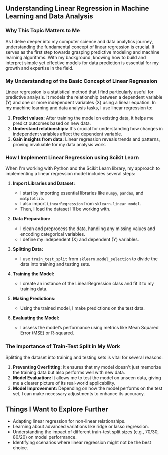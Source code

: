 ## Understanding Linear Regression in Machine Learning and Data Analysis

### Why This Topic Matters to Me
As I delve deeper into my computer science and data analytics journey, understanding the fundamental concept of linear regression is crucial. It serves as the first step towards grasping predictive modeling and machine learning algorithms. With my background, knowing how to build and interpret simple yet effective models for data prediction is essential for my growth and expertise in the field.

### My Understanding of the Basic Concept of Linear Regression
Linear regression is a statistical method that I find particularly useful for predictive analysis. It models the relationship between a dependent variable (Y) and one or more independent variables (X) using a linear equation. In my machine learning and data analysis tasks, I use linear regression to:

1. **Predict values:** After training the model on existing data, it helps me predict outcomes based on new data.
2. **Understand relationships:** It's crucial for understanding how changes in independent variables affect the dependent variable.
3. **Gain insights from data:** Linear regression reveals trends and patterns, proving invaluable for my data analysis work.

### How I Implement Linear Regression using Scikit Learn
When I'm working with Python and the Scikit Learn library, my approach to implementing a linear regression model includes several steps:

1. **Import Libraries and Dataset:**
   - I start by importing essential libraries like `numpy`, `pandas`, and `matplotlib`.
   - I also import `LinearRegression` from `sklearn.linear_model`.
   - Then, I load the dataset I'll be working with.

2. **Data Preparation:**
   - I clean and preprocess the data, handling any missing values and encoding categorical variables.
   - I define my independent (X) and dependent (Y) variables.

3. **Splitting Data:**
   - I use `train_test_split` from `sklearn.model_selection` to divide the data into training and testing sets.

4. **Training the Model:**
   - I create an instance of the LinearRegression class and fit it to my training data.

5. **Making Predictions:**
   - Using the trained model, I make predictions on the test data.

6. **Evaluating the Model:**
   - I assess the model’s performance using metrics like Mean Squared Error (MSE) or R-squared.

### The Importance of Train-Test Split in My Work
Splitting the dataset into training and testing sets is vital for several reasons:

1. **Preventing Overfitting:** It ensures that my model doesn't just memorize the training data but also performs well with new data.
2. **Model Evaluation:** It allows me to test the model on unseen data, giving me a clearer picture of its real-world applicability.
3. **Model Improvement:** Depending on how the model performs on the test set, I can make necessary adjustments to enhance its accuracy.

## Things I Want to Explore Further
- Adapting linear regression for non-linear relationships.
- Learning about advanced variations like ridge or lasso regression.
- Understanding the impact of different train-test split sizes (e.g., 70/30, 80/20) on model performance.
- Identifying scenarios where linear regression might not be the best choice.
